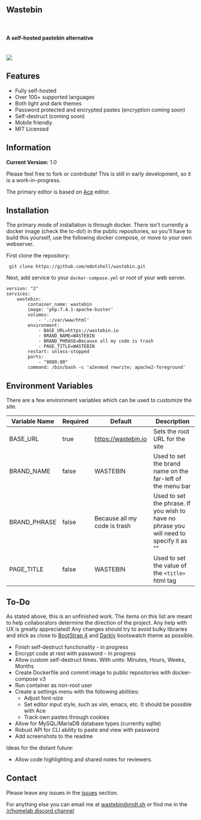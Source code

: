 <p align="center">
    <b><h2>Wastebin</h2></b><br>
    <h4>A self-hosted pastebin alternative</h4><br>
    <img src="https://i.imgur.com/p6ZMC6b.png">
</p>

## Features

* Fully self-hosted
* Over 100+ supported languages
* Both light and dark themes
* Password protected and encrypted pastes (encryption coming soon)
* Self-destruct (coming soon)
* Mobile friendly
* MIT Licensed 


## Information

**Current Version:** 1.0

Please feel free to fork or contribute! This is still in early development, so it is a work-in-progress. 

The primary editor is based on [Ace](https://ace.c9.io/) editor.



## Installation
The primary mode of installation is through docker. There isn't currently a docker image (check the to-do!) in the public repositories, so you'll have to build this yourself, use the following docker compose, or move to your own webserver.

First clone the repository:

```
 git clone https://github.com/mdotshell/wastebin.git
```

Next, add service to your `docker-compose.yml` or root of your web server.
```
version: "2"
services:
    wastebin:
        container_name: wastebin
        image: 'php:7.4.1-apache-buster'
        volumes:
            - '.:/var/www/html'
        environment:
            - BASE_URL=https://wastebin.io
            - BRAND_NAME=WASTEBIN
            - BRAND_PHRASE=Because all my code is trash
            - PAGE_TITLE=WASTEBIN
        restart: unless-stopped
        ports:
            - "8080:80"
        command: /bin/bash -c 'a2enmod rewrite; apache2-foreground'
```


## Environment Variables
There are a few environment variables which can be used to customize the site.

| Variable Name | Required | Default | Description |
|---|---|---|---|
| BASE_URL | true | https://wastebin.io | Sets the root URL for the site |
| BRAND_NAME | false | WASTEBIN | Used to set the brand name on the far-left of the menu bar |
| BRAND_PHRASE | false | Because all my code is trash | Used to set the phrase. If you wish to have no phrase you will need to specify it as "" |
| PAGE_TITLE | false | WASTEBIN | Used to set the value of the `<title>` html tag | 


## To-Do
As stated above, this is an unfinished work. The items on this list are meant to help collaborators determine the direction of the project. Any help with UX is greatly appreciated! Any changes should try to avoid bulky libraries and stick as close to [BootStrap 4](https://getbootstrap.com/) and [Darkly](https://bootswatch.com/darkly/) bootswatch theme as possible.

* Finish self-destruct functionality - in progress
* Encrypt code at rest with password - in progress
* Allow custom self-destruct times. With units: Minutes, Hours, Weeks, Months
* Create Dockerfile and commit image to public repositories with docker-compose v3
* Run container as non-root user
* Create a settings menu with the following abilities:
  * Adjust font-size
  * Set editor input style, such as vim, emacs, etc. It should be possible with Ace
  * Track own pastes through cookies
* Allow for MySQL/MariaDB database types (currently sqlite)
* Robust API for CLI ability to paste and view with password
* Add screenshots to the readme

Ideas for the distant future:

* Allow code highlighting and shared notes for reviewers.


## Contact

Please leave any issues in the [issues](https://github.com/mdotshell/wastebin/issues) section.

For anything else you can email me at wastebin@mdt.sh or find me in the [/r/homelab discord channel](https://www.reddit.com/r/homelab/comments/fdy483/rhomelab_discord/)